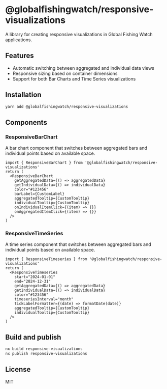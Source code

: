 # @globalfishingwatch/responsive-visualizations

A library for creating responsive visualizations in Global Fishing Watch applications.

## Features

- Automatic switching between aggregated and individual data views
- Responsive sizing based on container dimensions
- Support for both Bar Charts and Time Series visualizations

## Installation

```bash
yarn add @globalfishingwatch/responsive-visualizations
```

## Components

### ResponsiveBarChart

A bar chart component that switches between aggregated bars and individual points based on available space.

```tsx
import { ResponsiveBarChart } from '@globalfishingwatch/responsive-visualizations'
return (
  <ResponsiveBarChart
    getAggregatedData={() => aggregatedData}
    getIndividualData={() => individualData}
    color="#123456"
    barLabel={CustomLabel}
    aggregatedTooltip={CustomTooltip}
    individualTooltip={CustomTooltip}
    onIndividualItemClick={(item) => {}}
    onAggregatedItemClick={(item) => {}}
  />
)
```

### ResponsiveTimeSeries

A time series component that switches between aggregated bars and individual points based on available space.

```tsx
import { ResponsiveTimeseries } from '@globalfishingwatch/responsive-visualizations'
return (
  <ResponsiveTimeseries
    start="2024-01-01"
    end="2024-12-31"
    getAggregatedData={() => aggregatedData}
    getIndividualData={() => individualData}
    color="#123456"
    timeseriesInterval="month"
    tickLabelFormatter={(date) => formatDate(date)}
    aggregatedTooltip={CustomTooltip}
    individualTooltip={CustomTooltip}
  />
)
```

## Build and publish

```bash
nx build responsive-visualizations
nx publish responsive-visualizations
```

## License

MIT
